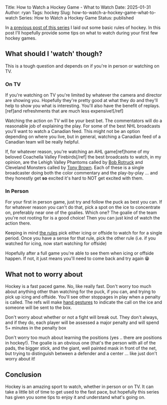 Title: How to Watch a Hockey Game - What to Watch
Date: 2025-01-31
Author: ryan
Tags: hockey
Slug: how-to-watch-a-hockey-game-what-to-watch
Series: How to Watch a Hockey Game
Status: published

In [a previous post of this series](https://www.ryancheley.com/2025/01/27/how-to-watch-a-hockey-game-three-rules/) I laid out some basic rules of hockey. In this post I'll hopefully provide some tips on what to watch during your first few hockey games.

## What should I 'watch' though?

This is a tough question and depends on if you're in person or watching on TV.

### On TV

If you're watching on TV you're limited by whatever the camera and director are showing you. Hopefully they're pretty good at what they do and they'll help to show you what is interesting. You'll also have the benefit of replays. [ref]and refreshments that are much less expensive![/ref]

Watching the action on TV will be your best bet. The commentators will do a reasonable job of explaining the play. For some of the best NHL broadcasts you'll want to watch a Canadian feed. This might not be an option depending on where you live, but in general, watching a Canadian feed of a Canadian team will be really helpful.

If, for whatever reason, you're watching an AHL game[ref]home of my beloved Coachella Valley Firebirds[/ref] the best broadcasts to watch, in my opinion, are the Lehigh Valley Phantoms called by [Bob Rotruck](https://www.phantomshockey.com/staff/bob-rotruck/) and Cleveland Monsters called by [Tony Brown](https://www.tonybrownpxp.com/). Each of these is a single broadcaster doing both the color commentary and the play-by-play ... and they honestly get **so** excited it's hard to NOT get excited with them.

### In Person

For your first in person game, just try and follow the puck as best you can. If for whatever reason you can't do that, pick a spot on the ice to concentrate on, preferably near one of the goalies. Which one? The goalie of the team you're not rooting for is a good choice! Then you can just kind of watch the action there.

Keeping in mind [the rules](https://www.ryancheley.com/2025/01/27/how-to-watch-a-hockey-game-three-rules/) pick either icing or offside to watch for for a single period. Once you have a sense for that rule, pick the other rule (i.e. if you watched for icing, now start watching for offside)

Hopefully after a full game you're able to see them when icing or offside happen. If not, it just means you'll need to come back and try again 😁

## What not to worry about

Hockey is a fast paced game. No, like really fast. Don't worry too much about anything other than watching for the puck, if you can, and trying to pick up icing and offside. You'll see other stoppages in play when a penalty is called. The refs will make [hand gestures](https://www.chicagowolves.com/gameday/hockey-101/penalties-and-signals/) to indicate the call on the ice and someone will be sent to the box.

Don't worry about whether or not a fight will break out. They don't always, and if they do, each player will be assessed a major penalty and will spend 5+ minutes in the penalty box

Don't worry too much about learning the positions (yes .. there are positions in hockey!). The goalie is an obvious one (that's the person with all of the pads, the bigger stick, and the giant, well painted mask in front of the net, but trying to distinguish between a defender and a center ... like just don't worry about it!

## Conclusion

Hockey is an amazing sport to watch, whether in person or on TV. It can take a little bit of time to get used to the fast pace, but hopefully this series has given you some tips to enjoy it and understand what's going on.
